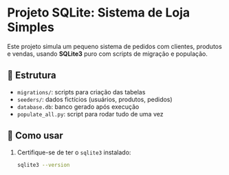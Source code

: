 # Projeto SQLite: Sistema de Loja Simples

Este projeto simula um pequeno sistema de pedidos com clientes, produtos e vendas, usando **SQLite3** puro com scripts de migração e população.

## 📁 Estrutura

- `migrations/`: scripts para criação das tabelas
- `seeders/`: dados fictícios (usuários, produtos, pedidos)
- `database.db`: banco gerado após execução
- `populate_all.py`: script para rodar tudo de uma vez

## 🚀 Como usar

1. Certifique-se de ter o `sqlite3` instalado:
   ```bash
   sqlite3 --version
